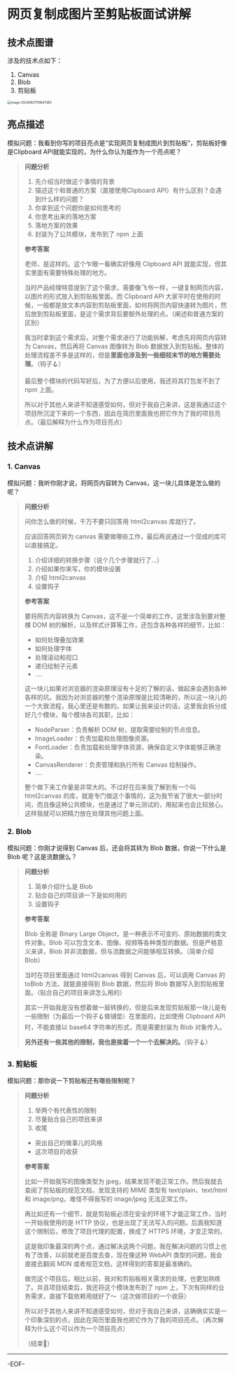 # 网页复制成图片至剪贴板面试讲解

## 技术点图谱

涉及的技术点如下：

1. Canvas
2. Blob
3. 剪贴板

<img src="https://xiejie-typora.oss-cn-chengdu.aliyuncs.com/2024-06-27-030647.png" alt="image-20240627110647365" style="zoom:50%;" />

## 亮点描述

模拟问题：我看到你写的项目亮点是“实现网页复制成图片到剪贴板”，剪贴板好像是Clipboard API就能实现的，为什么你认为能作为一个亮点呢？

>**问题分析**
>
>1. 先介绍当时做这个事情的背景
>2. 描述这个和普通的方案（直接使用Clipboard API）有什么区别？会遇到什么样的问题？
>3. 你拿到这个问题你是如何思考的
>4. 你思考出来的落地方案
>5. 落地方案的效果
>6. 封装为了公共模块，发布到了 npm 上面
>
>**参考答案**
>
>老师，是这样的。这个乍眼一看确实好像用 Clipboard API 就能实现，但其实里面有需要特殊处理的地方。
>
>当时产品经理特意提到了这个需求，需要像飞书一样，一键复制网页内容，以图片的形式放入到剪贴板里面。而 Clipboard API 大家平时在使用的时候，一般都是放文本内容到剪贴板里面，如何将网页内容快速转为图片，然后放到剪贴板里面，是这个需求背后要额外处理的点。（阐述和普通方案的区别）
>
>我当时拿到这个需求后，对整个需求进行了功能拆解，考虑先将网页内容转为 Canvas，然后再将 Canvas 图像转为 Blob 数据放入到剪贴板。整体的处理流程差不多是这样的，但是**里面也涉及到一些细枝末节的地方需要处理**。（钩子🪝）
>
>最后整个模块的代码写好后，为了方便以后使用，我还将其打包发不到了 npm 上面。
>
>所以对于其他人来讲不知道感受如何，但对于我自己来讲，这是我通过这个项目所沉淀下来的一个东西，因此在简历里面我也把它作为了我的项目亮点。（最后解释为什么作为项目亮点）

## 技术点讲解

### 1. Canvas

模拟问题：我听你刚才说，将网页内容转为 Canvas，这一块儿具体是怎么做的呢？

>**问题分析**
>
>问你怎么做的时候，千万不要只回答用 html2canvas 库就行了。
>
>应该回答网页转为 canvas 需要做哪些工作，最后再说通过一个现成的库可以直接搞定。
>
>1. 介绍详细的转换步骤（说个几个步骤就行了...）
>2. 介绍如果你来写，你的模块设置
>3. 介绍 html2canvas
>4. 设置钩子
>
>**参考答案**
>
>要将网页内容转换为 Canvas，这不是一个简单的工作，这里涉及到要对整棵 DOM 树的解析，以及样式计算等工作，还包含各种各样的细节，比如：
>
>- 如何处理叠加效果
>- 如何处理字体
>- 处理滚动和视口
>- 递归绘制子元素
>- ....
>
>这一块儿如果对浏览器的渲染原理没有十足的了解的话，做起来会遇到各种各样的坑。我因为对浏览器的整个渲染原理是比较清晰的，所以这一块儿的一个大致流程，我心里还是有数的。如果让我来设计的话，这里我会拆分成好几个模块，每个模块各司其职，比如：
>
>- NodeParser：负责解析 DOM 树，提取需要绘制的节点信息。
>- ImageLoader：负责加载和处理图像资源。
>- FontLoader：负责加载和处理字体资源，确保自定义字体能够正确渲染。
>- CanvasRenderer：负责管理和执行所有 Canvas 绘制操作。
>- ....
>
>整个做下来工作量是非常大的。不过好在后来我了解到有一个叫 html2canvas 的库，就是专门做这个事情的，这为我节省了很大一部分时间，而且像这种公共模块，也是通过了单元测试的，用起来也会比较放心。这样我就可以把精力放在处理其他问题上面。

### 2. Blob

模拟问题：你刚才说得到 Canvas 后，还会将其转为 Blob 数据，你说一下什么是 Blob 呢？这是流数据么？

>**问题分析**
>
>1. 简单介绍什么是 Blob
>2. 贴合自己的项目讲一下是如何用的
>3. 设置钩子
>
>**参考答案**
>
>Blob 全称是 Binary Large Object，是一种表示不可变的、原始数据的类文件对象。Blob 可以包含文本、图像、视频等各种类型的数据。但是严格意义来讲，Blob 并非流数据，但与流数据之间能够相互转换。（简单介绍Blob）
>
>当时在项目里面通过 html2canvas 得到 Canvas 后，可以调用 Canvas 的 toBlob 方法，就能直接得到 Blob 数据，然后将 Blob 数据写入到剪贴板里面。（贴合自己的项目来讲怎么用的）
>
>其实一开始我是没有想着做一层转换的，但是后来发现剪贴板那一块儿是有一些限制（为最后一个钩子🪝做铺垫）在里面的，比如使用 Clipboard API 时，不能直接以 base64 字符串的形式，而是需要封装为 Blob 对象传入。
>
>**另外还有一些其他的限制，我也是挨着一个一个去解决的。**（钩子🪝）

### 3. 剪贴板

模拟问题：那你说一下剪贴板还有哪些限制呢？

>**问题分析**
>
>1. 举两个有代表性的限制
>2. 尽量贴合自己的项目来讲
>3. 收尾
>   - 突出自己的做事儿的风格
>   - 这次项目的收获
>
>**参考答案**
>
>比如一开始我写的图像类型为 jpeg，结果发现不能正常工作。然后我就去查阅了剪贴板的规范文档，发现支持的 MIME 类型有 text/plain、text/html 和 image/png，难怪不得我写的 image/jpeg 无法正常工作。
>
>再比如还有一个细节，就是剪贴板必须在安全的环境下才能正常工作，当时一开始我使用的是 HTTP 协议，也是出现了无法写入的问题。后面我知道这个限制后，修改了项目代理的配置，换成了 HTTPS 环境，才变正常的。
>
>这是我印象最深的两个点，通过解决这两个问题，我在解决问题的习惯上也有了改善，以前就老是百度去查，现在像这种 WebAPI 类型的问题，我会直接去翻阅 MDN 或者规范文档，这样得到的答案是最准确的。
>
>做完这个项目后，相比以前，我对和剪贴板相关需求的处理，也更加熟练了。并且项目结束后，我还将这个模块发布到了 npm 上，下次有同样的业务需求，直接下载依赖用就好了～（这次做项目的一个收获）
>
>所以对于其他人来讲不知道感受如何，但对于我自己来讲，这确确实实是一个印象深刻的点，因此在简历里面我也把它作为了我的项目亮点。（再次解释为什么这个可以作为一个项目亮点）
>
>（结束🎉）

---

-EOF-